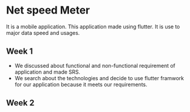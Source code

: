 # Net speed Meter
It is a mobile application. This application made using flutter. It is use to major data speed and usages.

## Week 1
 - We discussed about functional and non-functional requirement of application and made SRS.
 - We search about the technologies and decide to use flutter framwork for our application because it meets our requirements.
 
## Week 2
